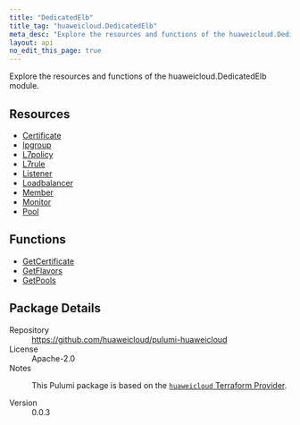 ```yaml
---
title: "DedicatedElb"
title_tag: "huaweicloud.DedicatedElb"
meta_desc: "Explore the resources and functions of the huaweicloud.DedicatedElb module."
layout: api
no_edit_this_page: true
---
```


<!-- WARNING: this file was generated by Pulumi Docs Generator. -->
<!-- Do not edit by hand unless you're certain you know what you are doing! -->

Explore the resources and functions of the huaweicloud.DedicatedElb module.

<h2 id="resources">Resources</h2>
<ul class="api">
    <li><a href="certificate" title="Certificate"><span class="api-symbol api-symbol--resource"></span>Certificate</a></li>
    <li><a href="ipgroup" title="Ipgroup"><span class="api-symbol api-symbol--resource"></span>Ipgroup</a></li>
    <li><a href="l7policy" title="L7policy"><span class="api-symbol api-symbol--resource"></span>L7policy</a></li>
    <li><a href="l7rule" title="L7rule"><span class="api-symbol api-symbol--resource"></span>L7rule</a></li>
    <li><a href="listener" title="Listener"><span class="api-symbol api-symbol--resource"></span>Listener</a></li>
    <li><a href="loadbalancer" title="Loadbalancer"><span class="api-symbol api-symbol--resource"></span>Loadbalancer</a></li>
    <li><a href="member" title="Member"><span class="api-symbol api-symbol--resource"></span>Member</a></li>
    <li><a href="monitor" title="Monitor"><span class="api-symbol api-symbol--resource"></span>Monitor</a></li>
    <li><a href="pool" title="Pool"><span class="api-symbol api-symbol--resource"></span>Pool</a></li>
</ul>

<h2 id="functions">Functions</h2>
<ul class="api">
    <li><a href="getcertificate" title="GetCertificate"><span class="api-symbol api-symbol--function"></span>GetCertificate</a></li>
    <li><a href="getflavors" title="GetFlavors"><span class="api-symbol api-symbol--function"></span>GetFlavors</a></li>
    <li><a href="getpools" title="GetPools"><span class="api-symbol api-symbol--function"></span>GetPools</a></li>
</ul>

<h2 id="package-details">Package Details</h2>
<dl class="package-details">
	<dt>Repository</dt>
	<dd><a href="https://github.com/huaweicloud/pulumi-huaweicloud">https://github.com/huaweicloud/pulumi-huaweicloud</a></dd>
	<dt>License</dt>
	<dd>Apache-2.0</dd>
	<dt>Notes</dt>
	<dd><p>This Pulumi package is based on the <a href="https://github.com/huaweicloud/terraform-provider-huaweicloud"><code>huaweicloud</code> Terraform Provider</a>.</p>
</dd>
	<dt>Version</dt>
	<dd>0.0.3</dd>
</dl>

